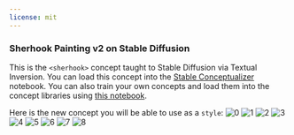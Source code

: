 ```yaml
---
license: mit
---
```

### Sherhook Painting v2 on Stable Diffusion
This is the `<sherhook>` concept taught to Stable Diffusion via Textual Inversion. You can load this concept into the [Stable Conceptualizer](https://colab.research.google.com/github/huggingface/notebooks/blob/main/diffusers/stable_conceptualizer_inference.ipynb) notebook. You can also train your own concepts and load them into the concept libraries using [this notebook](https://colab.research.google.com/github/huggingface/notebooks/blob/main/diffusers/sd_textual_inversion_training.ipynb).

Here is the new concept you will be able to use as a `style`:
![<sherhook> 0](https://huggingface.co/sd-concepts-library/sherhook-painting-v2/resolve/main/concept_images/4.jpeg)
![<sherhook> 1](https://huggingface.co/sd-concepts-library/sherhook-painting-v2/resolve/main/concept_images/8.jpeg)
![<sherhook> 2](https://huggingface.co/sd-concepts-library/sherhook-painting-v2/resolve/main/concept_images/0.jpeg)
![<sherhook> 3](https://huggingface.co/sd-concepts-library/sherhook-painting-v2/resolve/main/concept_images/6.jpeg)
![<sherhook> 4](https://huggingface.co/sd-concepts-library/sherhook-painting-v2/resolve/main/concept_images/3.jpeg)
![<sherhook> 5](https://huggingface.co/sd-concepts-library/sherhook-painting-v2/resolve/main/concept_images/7.jpeg)
![<sherhook> 6](https://huggingface.co/sd-concepts-library/sherhook-painting-v2/resolve/main/concept_images/2.jpeg)
![<sherhook> 7](https://huggingface.co/sd-concepts-library/sherhook-painting-v2/resolve/main/concept_images/1.jpeg)
![<sherhook> 8](https://huggingface.co/sd-concepts-library/sherhook-painting-v2/resolve/main/concept_images/5.jpeg)

